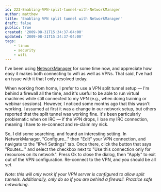 ```yaml
---
id: 223-Enabling-VPN-split-tunnel-with-NetworkManager
author: matthew
title: 'Enabling VPN split tunnel with NetworkManager'
draft: false
public: true
created: '2009-08-31T15:34:37-04:00'
updated: '2009-08-31T15:34:37-04:00'
tags:
    - linux
    - security
    - wifi
---
```

I've been using [NetworkManager](http://projects.gnome.org/NetworkManager/) for
some time now, and appreciate how easy it makes both connecting to wifi as well
as VPNs. That said, I've had an issue with it that I only resolved today.

When working from home, I prefer to use a VPN split tunnel setup — I'm behind a
firewall all the time, and it's useful to be able to run virtual machines while
still connected to my VPN (e.g., when doing training or webinar sessions).
However, I noticed some months ago that this wasn't working. I assumed at first
it was a change in our network setup, but others reported that the split tunnel
was working fine. It's been particularly problematic when on IRC — if the VPN
drops, I lose my IRC connection, meaning I have to re-connect and re-claim my
nick.

So, I did some searching, and found an interesting setting. In NetworkManager,
"Configure..." then "Edit" your VPN connection, and navigate to the "IPv4
Settings" tab. Once there, click the button that says "Routes..." and select the
checkbox next to "Use this connection only for resources on its network". Press
Ok to close the dialog, then "Apply" to exit out of the VPN configuration.
Re-connect to the VPN, and you should be all set.

*Note: this will only work if your VPN server is configured to allow split tunnels. Additionally, only do so if you are behind a firewall. Practice safe networking.*
